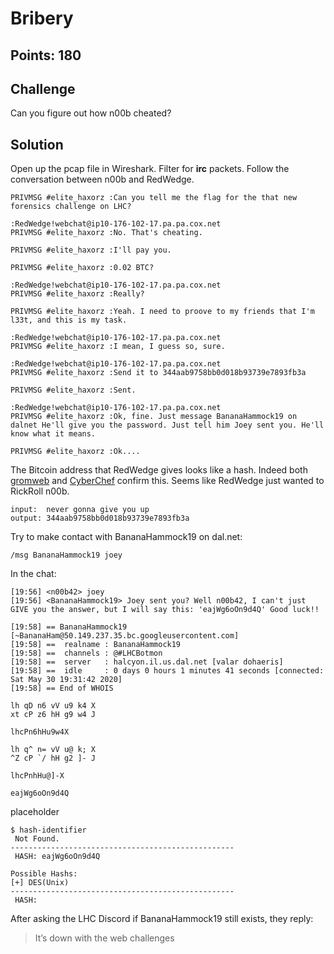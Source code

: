 # Bribery

## Points: 180

## Challenge
Can you figure out how n00b cheated?

## Solution
Open up the pcap file in Wireshark. Filter for **irc** packets. Follow the conversation between n00b and RedWedge.

```
PRIVMSG #elite_haxorz :Can you tell me the flag for the that new forensics challenge on LHC?

:RedWedge!webchat@ip10-176-102-17.pa.pa.cox.net 
PRIVMSG #elite_haxorz :No. That's cheating.

PRIVMSG #elite_haxorz :I'll pay you.

PRIVMSG #elite_haxorz :0.02 BTC?

:RedWedge!webchat@ip10-176-102-17.pa.pa.cox.net 
PRIVMSG #elite_haxorz :Really?

PRIVMSG #elite_haxorz :Yeah. I need to proove to my friends that I'm l33t, and this is my task.

:RedWedge!webchat@ip10-176-102-17.pa.pa.cox.net 
PRIVMSG #elite_haxorz :I mean, I guess so, sure.

:RedWedge!webchat@ip10-176-102-17.pa.pa.cox.net 
PRIVMSG #elite_haxorz :Send it to 344aab9758bb0d018b93739e7893fb3a

PRIVMSG #elite_haxorz :Sent.

:RedWedge!webchat@ip10-176-102-17.pa.pa.cox.net 
PRIVMSG #elite_haxorz :Ok, fine. Just message BananaHammock19 on dalnet He'll give you the password. Just tell him Joey sent you. He'll know what it means.

PRIVMSG #elite_haxorz :Ok....
```

The Bitcoin address that RedWedge gives looks like a hash. Indeed both [gromweb][1] and [CyberChef][2] confirm this. Seems like RedWedge just wanted to RickRoll n00b.

```
input:  never gonna give you up
output: 344aab9758bb0d018b93739e7893fb3a        
```

Try to make contact with BananaHammock19 on dal.net:
```
/msg BananaHammock19 joey
```
In the chat:
```
[19:56] <n00b42> joey
[19:56] <BananaHammock19> Joey sent you? Well n00b42, I can't just GIVE you the answer, but I will say this: 'eajWg6oOn9d4Q' Good luck!!

[19:58] == BananaHammock19 [~BananaHam@50.149.237.35.bc.googleusercontent.com]
[19:58] ==  realname : BananaHammock19
[19:58] ==  channels : @#LHCBotmon
[19:58] ==  server   : halcyon.il.us.dal.net [valar dohaeris]
[19:58] ==  idle     : 0 days 0 hours 1 minutes 41 seconds [connected: Sat May 30 19:31:42 2020]
[19:58] == End of WHOIS
```

```
lh qD n6 vV u9 k4 X
xt cP z6 hH g9 w4 J

lhcPn6hHu9w4X

lh q^ n= vV u@ k; X
^Z cP `/ hH g2 ]- J

lhcPnhHu@]-X

eajWg6oOn9d4Q
```
placeholder
```
$ hash-identifier
 Not Found.
--------------------------------------------------
 HASH: eajWg6oOn9d4Q

Possible Hashs:
[+] DES(Unix)
--------------------------------------------------
 HASH: 

```

After asking the LHC Discord if BananaHammock19 still exists, they reply:
> It’s down with the web challenges

[1]:https://md5.gromweb.com/?md5=344aab9758bb0d018b93739e7893fb3a
[2]:https://gchq.github.io/CyberChef/#recipe=MD5()&input=bmV2ZXIgZ29ubmEgZ2l2ZSB5b3UgdXA